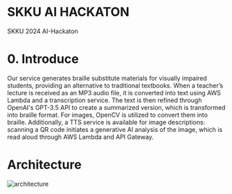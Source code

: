 # SKKU AI HACKATON
SKKU 2024 AI-Hackaton

# 0. Introduce
Our service generates braille substitute materials for visually impaired students, providing an alternative to traditional textbooks. When a teacher’s lecture is received as an MP3 audio file, it is converted into text using AWS Lambda and a transcription service. The text is then refined through OpenAI's GPT-3.5 API to create a summarized version, which is transformed into braille format. For images, OpenCV is utilized to convert them into braille. Additionally, a TTS service is available for image descriptions: scanning a QR code initiates a generative AI analysis of the image, which is read aloud through AWS Lambda and API Gateway.

# Architecture
![architecture](https://github.com/user-attachments/assets/c8fc6718-a731-42b1-9b88-e039b767617c)
